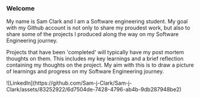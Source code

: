 ### Welcome

My name is Sam Clark and I am a Software engineering student. My goal with my Github account is not only to share my proudest work, but also to share some of the projects I produced along the way on my Software Engineering journey.

Projects that have been 'completed' will typically have my post mortem thoughts on them. This includes my key learnings and a brief reflection containing my thoughts on the project. My aim with this is to draw a picture of learnings and progress on my Software Engineering journey.

<a href="https://www.linkedin.com/in/sam-clark-295158205/">
  <a>![LinkedIn](https://github.com/Sam-j-Clark/Sam-j-Clark/assets/83252922/6d7504de-7428-4796-ab4b-9db287948be2)</a>
</a>


